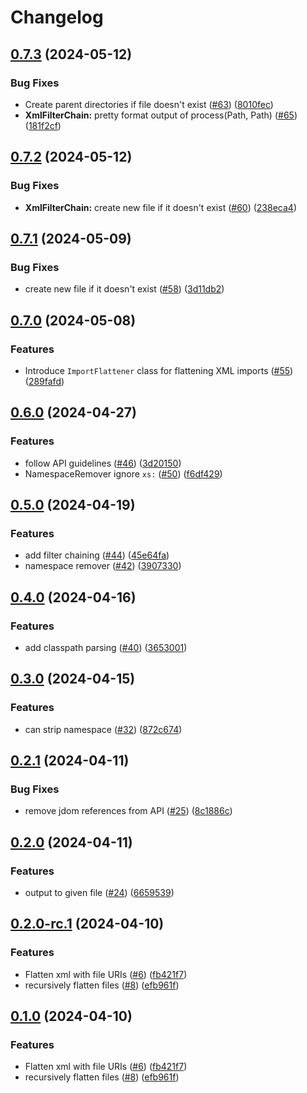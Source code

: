 # Changelog

## [0.7.3](https://github.com/tacascer-org/xml-processor/compare/v0.7.2...v0.7.3) (2024-05-12)


### Bug Fixes

* Create parent directories if file doesn't exist ([#63](https://github.com/tacascer-org/xml-processor/issues/63)) ([8010fec](https://github.com/tacascer-org/xml-processor/commit/8010fec798769f3224204571bbef7bf447c8e48b))
* **XmlFilterChain:** pretty format output of process(Path, Path) ([#65](https://github.com/tacascer-org/xml-processor/issues/65)) ([181f2cf](https://github.com/tacascer-org/xml-processor/commit/181f2cfb40537ac178ec94ab8cd8a9af6fc6be8d))

## [0.7.2](https://github.com/tacascer-org/xml-processor/compare/v0.7.1...v0.7.2) (2024-05-12)


### Bug Fixes

* **XmlFilterChain:** create new file if it doesn't exist ([#60](https://github.com/tacascer-org/xml-processor/issues/60)) ([238eca4](https://github.com/tacascer-org/xml-processor/commit/238eca49f6ed441c12c9e15926bd97306503d9d9))

## [0.7.1](https://github.com/tacascer-org/xml-processor/compare/v0.7.0...v0.7.1) (2024-05-09)


### Bug Fixes

* create new file if it doesn't exist ([#58](https://github.com/tacascer-org/xml-processor/issues/58)) ([3d11db2](https://github.com/tacascer-org/xml-processor/commit/3d11db2f892a6da1dc17be12b0912a322e301d2e))

## [0.7.0](https://github.com/tacascer-org/xml-processor/compare/v0.6.0...v0.7.0) (2024-05-08)


### Features

* Introduce `ImportFlattener` class for flattening XML imports ([#55](https://github.com/tacascer-org/xml-processor/issues/55)) ([289fafd](https://github.com/tacascer-org/xml-processor/commit/289fafdca5fbd1c0bb1dd49557a90d999ea1dd1a))

## [0.6.0](https://github.com/tacascer-org/xml-processor/compare/v0.5.0...v0.6.0) (2024-04-27)


### Features

* follow API guidelines ([#46](https://github.com/tacascer-org/xml-processor/issues/46)) ([3d20150](https://github.com/tacascer-org/xml-processor/commit/3d201507411247f4fed3652078421c9bf6a0adeb))
* NamespaceRemover ignore `xs:` ([#50](https://github.com/tacascer-org/xml-processor/issues/50)) ([f6df429](https://github.com/tacascer-org/xml-processor/commit/f6df4295aefc7f7ff85841661d87db51607bc4d3))

## [0.5.0](https://github.com/tacascer-org/xml-processor/compare/v0.4.0...v0.5.0) (2024-04-19)


### Features

* add filter chaining ([#44](https://github.com/tacascer-org/xml-processor/issues/44)) ([45e64fa](https://github.com/tacascer-org/xml-processor/commit/45e64fa4594774a4725dea4c1c9590ddf51c65bf))
* namespace remover ([#42](https://github.com/tacascer-org/xml-processor/issues/42)) ([3907330](https://github.com/tacascer-org/xml-processor/commit/3907330626fbb7de1d8688d427c615c307bb8bf9))

## [0.4.0](https://github.com/tacascer-org/xml-processor/compare/v0.3.0...v0.4.0) (2024-04-16)


### Features

* add classpath parsing ([#40](https://github.com/tacascer-org/xml-processor/issues/40)) ([3653001](https://github.com/tacascer-org/xml-processor/commit/3653001c1d97d31b0c9b4dc7f48125577404bdda))

## [0.3.0](https://github.com/tacascer-org/xml-processor/compare/v0.2.1...v0.3.0) (2024-04-15)


### Features

* can strip namespace ([#32](https://github.com/tacascer-org/xml-processor/issues/32)) ([872c674](https://github.com/tacascer-org/xml-processor/commit/872c674dcb14f8297de03d426cdb118b23ee12c1))

## [0.2.1](https://github.com/tacascer-org/xml-processor/compare/v0.2.0...v0.2.1) (2024-04-11)


### Bug Fixes

* remove jdom references from API ([#25](https://github.com/tacascer-org/xml-processor/issues/25)) ([8c1886c](https://github.com/tacascer-org/xml-processor/commit/8c1886c4c3c0fb88c222dee8621c99dbabe5474e))

## [0.2.0](https://github.com/tacascer-org/xml-processor/compare/v0.1.0...v0.2.0) (2024-04-11)


### Features

* output to given file ([#24](https://github.com/tacascer-org/xml-processor/issues/24)) ([6659539](https://github.com/tacascer-org/xml-processor/commit/66595391441fcfe27c8cb9f9fbde003ce2ae5705))

## [0.2.0-rc.1](https://github.com/tacascer-org/xml-processor/compare/v0.1.1-rc.1...v0.2.0-rc.1) (2024-04-10)


### Features

* Flatten xml with file URIs ([#6](https://github.com/tacascer-org/xml-processor/issues/6)) ([fb421f7](https://github.com/tacascer-org/xml-processor/commit/fb421f7b4ff683af40f81a6d146fcf3a10aec172))
* recursively flatten files ([#8](https://github.com/tacascer-org/xml-processor/issues/8)) ([efb961f](https://github.com/tacascer-org/xml-processor/commit/efb961f3cdc1d790f856a29710636372d2d6c397))

## [0.1.0](https://github.com/tacascer-org/xml-processor/compare/v0.0.1...v0.1.0) (2024-04-10)


### Features

* Flatten xml with file URIs ([#6](https://github.com/tacascer-org/xml-processor/issues/6)) ([fb421f7](https://github.com/tacascer-org/xml-processor/commit/fb421f7b4ff683af40f81a6d146fcf3a10aec172))
* recursively flatten files ([#8](https://github.com/tacascer-org/xml-processor/issues/8)) ([efb961f](https://github.com/tacascer-org/xml-processor/commit/efb961f3cdc1d790f856a29710636372d2d6c397))
